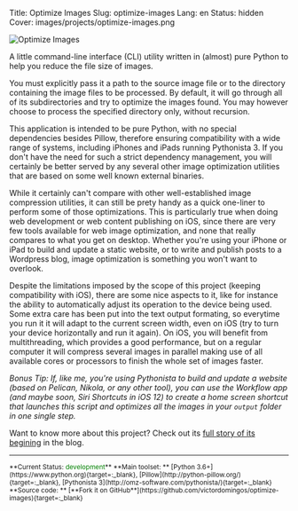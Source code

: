 Title: Optimize Images
Slug: optimize-images
Lang: en
Status: hidden
Cover: images/projects/optimize-images.png

![Optimize Images]({filename}/images/projects/optimize-images.svg)

A little command-line interface (CLI) utility written in (almost) pure Python to help you reduce the file size of images.

You must explicitly pass it a path to the source image file or to the directory containing the image files to be processed. By default, it will go through all of its subdirectories and try to optimize the images found. You may however choose to process the specified directory only, without recursion.

This application is intended to be pure Python, with no special dependencies besides Pillow, therefore ensuring compatibility with a wide range of systems, including iPhones and iPads running Pythonista 3. If you don't have the need for such a strict dependency management, you will certainly be better served by any several other image optimization utilities that are based on some well known external binaries.

While it certainly can't compare with other well-established image compression utilities, it can still  be prety handy as a quick one-liner to perform some of those optimizations. This is particularly true when doing web development or web content publishing on iOS, since there are very few tools available for web image optimization, and none that really compares to what you get on desktop. Whether you're using your iPhone or iPad to build and update a static website, or to write and publish posts to a Wordpress blog, image optimization is something you won't want to overlook.

Despite the limitations imposed by the scope of this project (keeping compatibility with iOS), there are some nice aspects to it, like for instance the ability to automatically adjust its operation to the device being used. Some extra care has been put into the text output formating, so everytime you run it it will adapt to the current screen width, even on iOS (try to turn your device horizontally and run it again). On iOS, you will benefit from multithreading, which provides a good performance, but on a regular computer it will compress several images in parallel making use of all available cores or processors to finish the whole set of images faster.

*Bonus Tip: If, like me, you're using Pythonista to build and update a website (based on Pelican, Nikola, or any other tool), you can use the Workflow app (and maybe soon, Siri Shortcuts in iOS 12) to create a home screen shortcut that launches this script and optimizes all the images in your `output` folder in one single step.*


Want to know more about this project? Check out its [full story of its begining]({filename}/articles/2018/2018-06-15_new_python_project_optimize-images.md)  in the blog.

<hr>

<small>
**Current Status: <span style="color:green">development</span>**  
**Main toolset: ** [Python 3.6+](https://www.python.org){target=:_blank}, [Pillow](http://python-pillow.org/){target=:_blank}, [Pythonista 3](http://omz-software.com/pythonista/){target=:_blank}    
**Source code: ** [**Fork it on GitHub**](https://github.com/victordomingos/optimize-images){target=:_blank}
</small>
